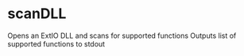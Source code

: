 # scanDLL

Opens an ExtIO DLL and scans for supported functions
Outputs list of supported functions to stdout
